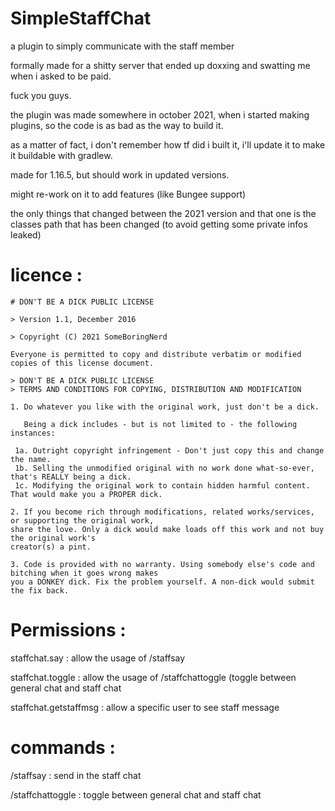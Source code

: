 # SimpleStaffChat
 
a plugin to simply communicate with the staff member

formally made for a shitty server that ended up doxxing and swatting me when i asked to be paid.

fuck you guys.

the plugin was made somewhere in october 2021, when i started making plugins, so the code is as bad as the way to build it.

as a matter of fact, i don't remember how tf did i built it, i'll update it to make it buildable with gradlew.

made for 1.16.5, but should work in updated versions.

might re-work on it to add features (like Bungee support)

the only things that changed between the 2021 version and that one is the classes path that has been changed (to avoid getting some private infos leaked)

# licence :

```
# DON'T BE A DICK PUBLIC LICENSE

> Version 1.1, December 2016

> Copyright (C) 2021 SomeBoringNerd

Everyone is permitted to copy and distribute verbatim or modified
copies of this license document.

> DON'T BE A DICK PUBLIC LICENSE
> TERMS AND CONDITIONS FOR COPYING, DISTRIBUTION AND MODIFICATION

1. Do whatever you like with the original work, just don't be a dick.

   Being a dick includes - but is not limited to - the following instances:

 1a. Outright copyright infringement - Don't just copy this and change the name.
 1b. Selling the unmodified original with no work done what-so-ever, that's REALLY being a dick.
 1c. Modifying the original work to contain hidden harmful content. That would make you a PROPER dick.

2. If you become rich through modifications, related works/services, or supporting the original work,
share the love. Only a dick would make loads off this work and not buy the original work's
creator(s) a pint.

3. Code is provided with no warranty. Using somebody else's code and bitching when it goes wrong makes
you a DONKEY dick. Fix the problem yourself. A non-dick would submit the fix back.
```

# Permissions : 

staffchat.say : allow the usage of /staffsay

staffchat.toggle : allow the usage of /staffchattoggle (toggle between general chat and staff chat

staffchat.getstaffmsg : allow a specific user to see staff message

# commands : 

/staffsay <message> : send <message> in the staff chat

/staffchattoggle : toggle between general chat and staff chat
